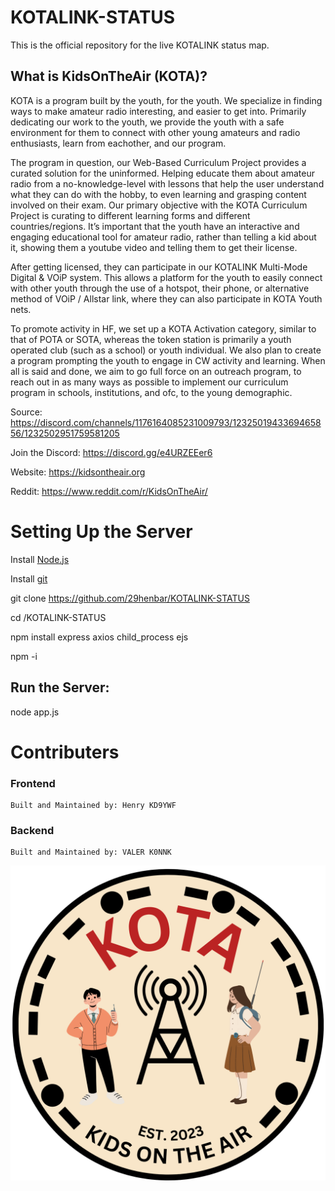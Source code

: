 # KOTALINK-STATUS
This is the official repository for the live KOTALINK status map. 

## What is KidsOnTheAir (KOTA)?
KOTA is a program built by the youth, for the youth. We specialize in finding ways to make amateur radio interesting, and easier to get into. Primarily dedicating our work to the youth, we provide the youth with a safe environment for them to connect with other young amateurs and radio enthusiasts, learn from eachother, and our program.

The program in question, our Web-Based Curriculum Project provides a curated solution for the uninformed. Helping educate them about amateur radio from a no-knowledge-level with lessons that help the user understand what they can do with the hobby, to even learning and grasping content involved on their exam. Our primary objective with the KOTA Curriculum Project is curating to different learning forms and different countries/regions. It’s important that the youth have an interactive and engaging educational tool for amateur radio, rather than telling a kid about it, showing them a youtube video and telling them to get their license. 

After getting licensed, they can participate in our KOTALINK Multi-Mode Digital & VOiP system. This allows a platform for the youth to easily connect with other youth through the use of a hotspot, their phone, or alternative method of VOiP / Allstar link, where they can also participate in KOTA Youth nets. 

To promote activity in HF, we set up a KOTA Activation category, similar to that of POTA or SOTA, whereas the token station is primarily a youth operated club (such as a school) or youth individual. We also plan to create a program prompting the youth to engage in CW activity and learning. When all is said and done, we aim to go full force on an outreach program, to reach out in as many ways as possible to implement our curriculum program in schools, institutions, and ofc, to the young demographic.

Source: https://discord.com/channels/1176164085231009793/1232501943369465856/1232502951759581205

Join the Discord: https://discord.gg/e4URZEEer6

Website: https://kidsontheair.org

Reddit: https://www.reddit.com/r/KidsOnTheAir/
# Setting Up the Server

Install <a href="https://nodejs.org/en/download/package-manager">Node.js</a>

Install <a href="https://git-scm.com/book/en/v2/Getting-Started-Installing-Git">git</a>

git clone https://github.com/29henbar/KOTALINK-STATUS

cd /KOTALINK-STATUS

npm install express axios child_process ejs

npm -i

## Run the Server:

node app.js

# Contributers

### Frontend
    Built and Maintained by: Henry KD9YWF
### Backend
    Built and Maintained by: VALER K0NNK


<img src="/assets/KOTA_LOGO.png"
     alt="KOTA Logo"
     style="float: left; margin-right: 10px;" />